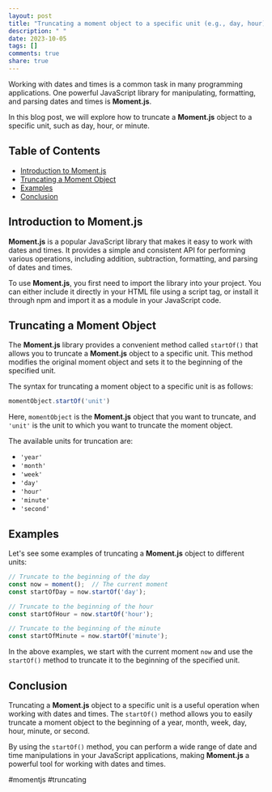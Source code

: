 ```yaml
---
layout: post
title: "Truncating a moment object to a specific unit (e.g., day, hour)"
description: " "
date: 2023-10-05
tags: []
comments: true
share: true
---
```


Working with dates and times is a common task in many programming applications. One powerful JavaScript library for manipulating, formatting, and parsing dates and times is **Moment.js**.

In this blog post, we will explore how to truncate a **Moment.js** object to a specific unit, such as day, hour, or minute.

## Table of Contents
- [Introduction to Moment.js](#introduction-to-momentjs)
- [Truncating a Moment Object](#truncating-a-moment-object)
- [Examples](#examples)
- [Conclusion](#conclusion)

## Introduction to Moment.js

**Moment.js** is a popular JavaScript library that makes it easy to work with dates and times. It provides a simple and consistent API for performing various operations, including addition, subtraction, formatting, and parsing of dates and times.

To use **Moment.js**, you first need to import the library into your project. You can either include it directly in your HTML file using a script tag, or install it through npm and import it as a module in your JavaScript code.

## Truncating a Moment Object

The **Moment.js** library provides a convenient method called `startOf()` that allows you to truncate a **Moment.js** object to a specific unit. This method modifies the original moment object and sets it to the beginning of the specified unit.

The syntax for truncating a moment object to a specific unit is as follows:

```javascript
momentObject.startOf('unit')
```

Here, `momentObject` is the **Moment.js** object that you want to truncate, and `'unit'` is the unit to which you want to truncate the moment object.

The available units for truncation are:

- `'year'`
- `'month'`
- `'week'`
- `'day'`
- `'hour'`
- `'minute'`
- `'second'`

## Examples

Let's see some examples of truncating a **Moment.js** object to different units:

```javascript
// Truncate to the beginning of the day
const now = moment();  // The current moment
const startOfDay = now.startOf('day');

// Truncate to the beginning of the hour
const startOfHour = now.startOf('hour');

// Truncate to the beginning of the minute
const startOfMinute = now.startOf('minute');
```

In the above examples, we start with the current moment `now` and use the `startOf()` method to truncate it to the beginning of the specified unit.

## Conclusion

Truncating a **Moment.js** object to a specific unit is a useful operation when working with dates and times. The `startOf()` method allows you to easily truncate a moment object to the beginning of a year, month, week, day, hour, minute, or second.

By using the `startOf()` method, you can perform a wide range of date and time manipulations in your JavaScript applications, making **Moment.js** a powerful tool for working with dates and times.

#momentjs #truncating